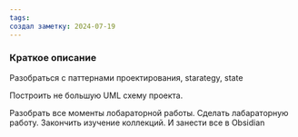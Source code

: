 ```yaml
---
tags: 
создал заметку: 2024-07-19
---
```


### Краткое описание
Разобраться с паттернами проектирования, starategy, state

Построить не большую UML схему проекта. 

Разобрать все моменты лобараторной работы.
Сделать лабараторную работу.
Закончить изучение коллекций. И занести все в Obsidian 




